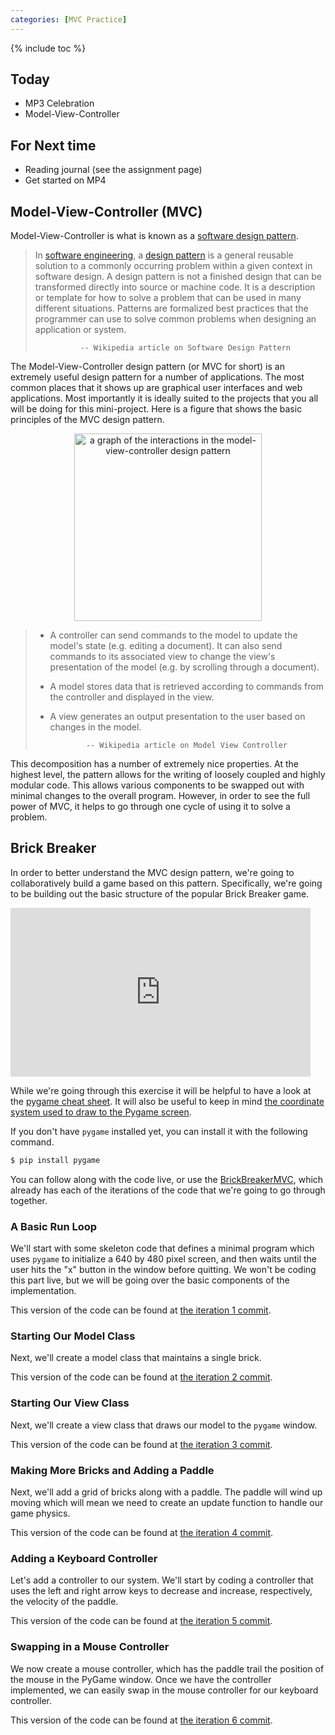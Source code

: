 ```yaml
---
categories: [MVC Practice]
---
```


{% include toc %}

## Today

* MP3 Celebration
* Model-View-Controller

## For Next time
* Reading journal (see the assignment page)
* Get started on MP4

## Model-View-Controller (MVC)
Model-View-Controller is what is known as a [software design pattern](https://en.wikipedia.org/wiki/Software_design_pattern).

> In [software engineering](https://en.wikipedia.org/wiki/Software_engineering), a [design pattern](https://en.wikipedia.org/wiki/Design_pattern) is a general reusable solution to a commonly occurring problem within a given context in software design. A design pattern is not a finished design that can be transformed directly into source or machine code. It is a description or template for how to solve a problem that can be used in many different situations. Patterns are formalized best practices that the programmer can use to solve common problems when designing an application or system.
>
>               -- Wikipedia article on Software Design Pattern

The Model-View-Controller design pattern (or MVC for short) is an extremely useful design pattern for a number of applications.  The most common places that it shows up are graphical user interfaces and web applications.  Most importantly it is ideally suited to the projects that you all will be doing for this mini-project.  Here is a figure that shows the basic principles of the MVC design pattern.

<p align="center">
<img src="https://upload.wikimedia.org/wikipedia/commons/thumb/a/a0/MVC-Process.svg/500px-MVC-Process.svg.png" width="300" alt="a graph of the interactions in the model-view-controller design pattern"/></p>

> * A controller can send commands to the model to update the model's state (e.g. editing a document). It can also send commands to its associated view to change the view's presentation of the model (e.g. by scrolling through a document).
> * A model stores data that is retrieved according to commands from the controller and displayed in the view.
> * A view generates an output presentation to the user based on changes in the model.
>
>               -- Wikipedia article on Model View Controller

This decomposition has a number of extremely nice properties.  At the highest level, the pattern allows for the writing of loosely coupled and highly modular code.  This allows various components to be swapped out with minimal changes to the overall program.  However, in order to see the full power of MVC, it helps to go through one cycle of using it to solve a problem.

## Brick Breaker

In order to better understand the MVC design pattern, we're going to collaboratively build a game based on this pattern.  Specifically, we're going to be building out the basic structure of the popular Brick Breaker game.

<div class="sites-embed-align-center-wrapping-off"><div class="sites-embed-border-off sites-embed" style="width:480px;"><div class="sites-embed-content sites-embed-type-youtube"><iframe title="YouTube video player" class="youtube-player" type="text/html" src="https://www.youtube.com/embed/JRAPnuwnpRs?rel=0&amp;wmode=opaque" frameborder="0" allowFullScreen="true" width="480" height="270"></iframe></div></div></div>

While we're going through this exercise it will be helpful to have a look at the [pygame cheat sheet](http://inventwithpython.com/blogstatic/pygamecheatsheet.png?27f655).  It will also be useful to keep in mind [the coordinate system used to draw to the Pygame screen](https://www.pygame.org/docs/ref/display.html).

If you don't have `pygame` installed yet, you can install it with the following command.

```bash
$ pip install pygame
```

You can follow along with the code live, or use the [BrickBreakerMVC](https://github.com/sd18spring/BrickBreakerMVC), which already has each of the iterations of the code that we're going to go through together.

### A Basic Run Loop

We'll start with some skeleton code that defines a minimal program which uses `pygame` to initialize a 640 by 480 pixel screen, and then waits until the user hits the "x" button in the window before quitting.  We won't be coding this part live, but we will be going over the basic components of the implementation.

This version of the code can be found at [the iteration 1 commit](https://github.com/sd18spring/BrickBreakerMVC/commit/a8a7a2f9f2e76d1dd24243f574b129bbf2b22f18#diff-4903085fab579727a90043d920d039f9).

### Starting Our Model Class

Next, we'll create a model class that maintains a single brick.

This version of the code can be found at [the iteration 2 commit](https://github.com/sd18spring/BrickBreakerMVC/commit/247ba70d5be5c1da2351fe34efe58db1c72cc6b3#diff-4903085fab579727a90043d920d039f9).

### Starting Our View Class

Next, we'll create a view class that draws our model to the `pygame` window.

This version of the code can be found at [the iteration 3 commit](https://github.com/sd18spring/BrickBreakerMVC/commit/068b5d9853b5bdf07ebb9f13675b79e52bb3e677#diff-4903085fab579727a90043d920d039f9).

### Making More Bricks and Adding a Paddle

Next, we'll add a grid of bricks along with a paddle.  The paddle will wind up moving which will mean we need to create an update function to handle our game physics.

This version of the code can be found at [the iteration 4 commit](https://github.com/sd18spring/BrickBreakerMVC/commit/2a11289fdddc9c97a14413538adcc2b4e53d0905).

### Adding a Keyboard Controller

Let's add a controller to our system.  We'll start by coding a controller that uses the left and right arrow keys to decrease and increase, respectively, the velocity of the paddle.

This version of the code can be found at [the iteration 5 commit](https://github.com/sd18spring/BrickBreakerMVC/commit/f87c232d8ee2b3dd85c498d0520a4edac9a36cc7).

### Swapping in a Mouse Controller

We now create a mouse controller, which has the paddle trail the position of the mouse in the PyGame window.  Once we have the controller implemented, we can easily  swap in the mouse controller for our keyboard controller.

This version of the code can be found at [the iteration 6 commit](https://github.com/sd18spring/BrickBreakerMVC/commit/6cd913280a5ea74a2712337abad100ee4e69f928).
